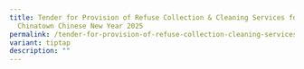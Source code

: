 ```yaml
---
title: Tender for Provision of Refuse Collection & Cleaning Services for
  Chinatown Chinese New Year 2025
permalink: /tender-for-provision-of-refuse-collection-cleaning-services-for-chinatown-chinese-new-year-2025/
variant: tiptap
description: ""
---
```

